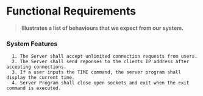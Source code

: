 # Functional Requirements
>  **Illustrates a list of behaviours that we expect from our system.**


### System Features

```
  1. The Server shall accept unlimited connection requests from users.
  2. The Server shall send reponses to the clients IP address after accepting connections.
  3. If a user inputs the TIME command, the server program shall display the current time.
  4. Server Program shall close open sockets and exit when the exit command is executed.

```
